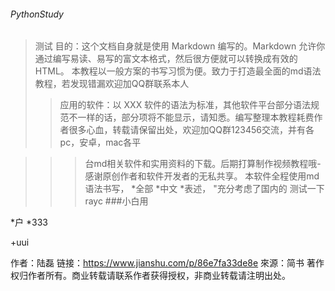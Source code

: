 ###### PythonStudy                       
>测试
>目的：这个文档自身就是使用 Markdown 编写的。Markdown 允许你通过编写易读、易写的富文本格式，然后很方便就可以转换成有效的 HTML。
本教程以一般方案的书写习惯为便。致力于打造最全面的md语法教程，若发现错漏欢迎加QQ群联系本人
>>应用的软件：以 XXX 软件的语法为标准，其他软件平台部分语法规范不一样的话，部分项将不能显示，请知悉。编写整理本教程耗费作者很多心血，转载请保留出处，欢迎加QQ群123456交流，并有各pc，安卓，mac各平

>>>台md相关软件和实用资料的下载。后期打算制作视频教程哦-
感谢原创作者和软件开发者的无私共享。
本软件全程使用md语法书写，
>*全部
>*中文
>*表述，
"充分考虑了国内的
测试一下rayc
###小白用

*户
*333

+uui


作者：陆磊
链接：https://www.jianshu.com/p/86e7fa33de8e
來源：简书
著作权归作者所有。商业转载请联系作者获得授权，非商业转载请注明出处。
